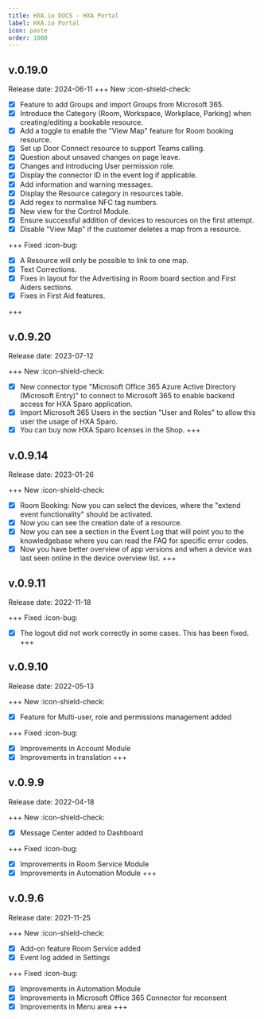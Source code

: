 ```yaml
---
title: HXA.io DOCS - HXA Portal
label: HXA.io Portal
icon: paste
order: 1000
---
```



## v.0.19.0
Release date: 2024-06-11
+++ New :icon-shield-check:
- [x] Feature to add Groups and import Groups from Microsoft 365.
- [x] Introduce the Category (Room, Workspace, Workplace, Parking) when creating/editing a bookable resource.
- [x] Add a toggle to enable the "View Map" feature for Room booking resource.
- [x] Set up Door Connect resource to support Teams calling.
- [x] Question about unsaved changes on page leave.
- [x] Changes and introducing User permission role.
- [x] Display the connector ID in the event log if applicable.
- [x] Add information and warning messages.
- [x] Display the Resource category in resources table.
- [x] Add regex to normalise NFC tag numbers.
- [x] New view for the Control Module.
- [x] Ensure successful addition of devices to resources on the first attempt.
- [x] Disable "View Map" if the customer deletes a map from a resource.

+++ Fixed :icon-bug:
- [x] A Resource will only be possible to link to one map.
- [x] Text Corrections.
- [x] Fixes in layout for the Advertising in Room board section and First Aiders sections.
- [x] Fixes in First Aid features.

+++

## v.0.9.20
Release date: 2023-07-12

+++ New :icon-shield-check:
- [x] New connector type "Microsoft Office 365 Azure Active Directory (Microsoft Entry)" to connect to Microsoft 365 to enable backend access for HXA Sparo application.
- [x] Import Microsoft 365 Users in the section "User and Roles" to allow this user the usage of HXA Sparo.
- [x] You can buy now HXA Sparo licenses in the Shop.
+++

## v.0.9.14
Release date: 2023-01-26

+++ New :icon-shield-check:
- [x] Room Booking: Now you can select the devices, where the "extend event functionality" should be activated.
- [x] Now you can see the creation date of a resource.
- [x] Now you can see a section in the Event Log that will point you to the knowledgebase where you can read the FAQ for specific error codes.
- [x] Now you have better overview of app versions and when a device was last seen online in the device overview list.
+++

## v.0.9.11
Release date: 2022-11-18

+++ Fixed :icon-bug:
- [x] The logout did not work correctly in some cases. This has been fixed.
+++

## v.0.9.10
Release date: 2022-05-13

+++ New :icon-shield-check:
- [x] Feature for Multi-user, role and permissions management added

+++ Fixed :icon-bug:
- [x] Improvements in Account Module
- [x] Improvements in translation
+++

## v.0.9.9
Release date: 2022-04-18

+++ New :icon-shield-check:
- [x] Message Center added to Dashboard

+++ Fixed :icon-bug:
- [x] Improvements in Room Service Module
- [x] Improvements in Automation Module
+++

## v.0.9.6
Release date: 2021-11-25

+++ New :icon-shield-check:
- [x] Add-on feature Room Service added
- [x] Event log added in Settings

+++ Fixed :icon-bug:
- [x] Improvements in Automation Module
- [x] Improvements in Microsoft Office 365 Connector for reconsent
- [x] Improvements in Menu area
+++
